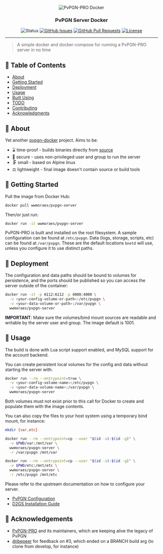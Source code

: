 <div align="center">

  ![PvPGN-PRO Docker](https://i.imgur.com/QfNbRxi.png)

### PvPGN Server Docker

![Status](https://img.shields.io/badge/status-active-success.svg)
[![GitHub Issues](https://img.shields.io/github/issues/wwmoraes/pvpgn-server-docker.svg)](https://github.com/wwmoraes/pvpgn-server-docker/issues)
[![GitHub Pull Requests](https://img.shields.io/github/issues-pr/wwmoraes/pvpgn-server-docker.svg)](https://github.com/wwmoraes/pvpgn-server-docker/pulls)
[![License](https://img.shields.io/badge/license-AL2-blue.svg)](/LICENSE)

</div>

---

> A simple docker and docker-compose for running a PvPGN-PRO server in no time

## 📝 Table of Contents

- [About](#about)
- [Getting Started](#getting_started)
- [Deployment](#deployment)
- [Usage](#usage)
- [Built Using](#built_using)
- [TODO](https://github.com/wwmoraes/pvpgn-server-docker/blob/master/TODO.md)
- [Contributing](https://github.com/wwmoraes/pvpgn-server-docker/blob/master/CONTRIBUTING.md)
- [Acknowledgments](#acknowledgement)

## 🧐 About <a name = "about"></a>

Yet another [pvpgn-docker](https://github.com/search?q=pvpgn-docker) project.
Aims to be:

- ⌛ time-proof - builds binaries directly from [source][pvpgn-server]
- 🔐 secure - uses non-privileged user and group to run the server
- 🗜 small - based on Alpine linux
- ⚖ lightweight - final image doesn't contain source or build tools

[pvpgn-server]: https://github.com/pvpgn/pvpgn-server

## 🏁 Getting Started <a name = "getting_started"></a>

Pull the image from Docker Hub:

```sh
docker pull wwmoraes/pvpgn-server
```

Then/or just run:

```sh
docker run -it wwmoraes/pvpgn-server
```

PvPGN-PRO is built and installed on the root filesystem. A sample configuration
can be found at `/etc/pvpgn`. Data (logs, storage, scripts, etc) can be found
at `/var/pvpgn`. These are the default locations `bnetd` will use, unless you
configure it to use distinct paths.

## 🚀 Deployment <a name = "deployment"></a>

The configuration and data paths should be bound to volumes for persistence, and
the ports should be published so you can access the server outside of the
container:

```sh
docker run -it -p 6112:6112 -p 4000:4000 \
  -v <your-config-volume-or-path>:/etc/pvpgn \
  -v <your-data-volume-or-path>:/var/pvpgn \
  wwmoraes/pvpgn-server
```

**IMPORTANT**: Make sure the volumes/bind mount sources are readable and
writable by the server user and group. The image default is 1001.

## 🎈 Usage <a name="usage"></a>

The build is done with Lua script support enabled, and MySQL support for the
account backend.

You can create persistent local volumes for the config and data without starting
the server with:

```sh
docker run --rm --entrypoint=true \
  -v <your-config-volume-name>:/etc/pvpgn \
  -v <your-data-volume-name>:/var/pvpgn \
  wwmoraes/pvpgn-server
```

Both volumes must not exist prior to this call for Docker to create and populate
them with the image contents.

You can also copy the files to your host system using a temporary bind mount,
for instance:

```sh
mkdir {var,etc}

docker run --rm --entrypoint=cp --user "$(id -u):$(id -g)" \
  -v $PWD/var:/mnt/var \
  wwmoraes/pvpgn-server \
  -r /var/pvpgn /mnt/var

docker run --rm --entrypoint=cp --user "$(id -u):$(id -g)" \
  -v $PWD/etc:/mnt/etc \
  wwmoraes/pvpgn-server \
  -r /etc/pvpgn /mnt/etc
```

Please refer to the upstream documentation on how to configure your server.

- [PvPGN Configuration](https://pvpgn.pro/pvpgn_installation.html)
- [D2GS Installation Guide](https://pvpgn.pro/d2gs_installation.html)

## 🎉 Acknowledgements <a name = "acknowledgement"></a>

- [PvPGN-PRO](https://github.com/pvpgn/pvpgn-server) and its maintainers, which are keeping alive the legacy of PvPGN
- [@ibepeer](https://github.com/ibepeer) for feedback on #3, which ended on a BRANCH build arg (to clone from develop, for instance)
